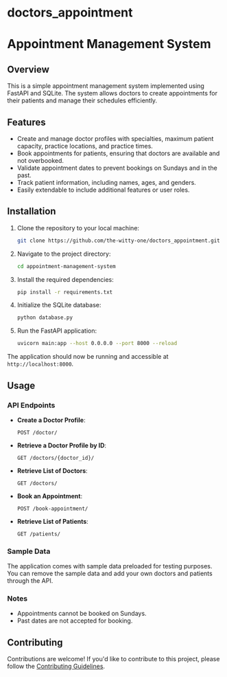 # doctors_appointment

# Appointment Management System

## Overview

This is a simple appointment management system implemented using FastAPI and SQLite. The system allows doctors to create appointments for their patients and manage their schedules efficiently.

## Features

- Create and manage doctor profiles with specialties, maximum patient capacity, practice locations, and practice times.
- Book appointments for patients, ensuring that doctors are available and not overbooked.
- Validate appointment dates to prevent bookings on Sundays and in the past.
- Track patient information, including names, ages, and genders.
- Easily extendable to include additional features or user roles.

## Installation

1. Clone the repository to your local machine:

   ```bash
   git clone https://github.com/the-witty-one/doctors_appointment.git
   ```

2. Navigate to the project directory:

   ```bash
   cd appointment-management-system
   ```

3. Install the required dependencies:

   ```bash
   pip install -r requirements.txt
   ```

4. Initialize the SQLite database:

   ```bash
   python database.py
   ```

5. Run the FastAPI application:

   ```bash
   uvicorn main:app --host 0.0.0.0 --port 8000 --reload
   ```

The application should now be running and accessible at `http://localhost:8000`.

## Usage

### API Endpoints

- **Create a Doctor Profile**:

  ```http
  POST /doctor/
  ```

- **Retrieve a Doctor Profile by ID**:

  ```http
  GET /doctors/{doctor_id}/
  ```

- **Retrieve List of Doctors**:

  ```http
  GET /doctors/
  ```

- **Book an Appointment**:

  ```http
  POST /book-appointment/
  ```

- **Retrieve List of Patients**:

  ```http
  GET /patients/
  ```

### Sample Data

The application comes with sample data preloaded for testing purposes. You can remove the sample data and add your own doctors and patients through the API.

### Notes

- Appointments cannot be booked on Sundays.
- Past dates are not accepted for booking.

## Contributing

Contributions are welcome! If you'd like to contribute to this project, please follow the [Contributing Guidelines](CONTRIBUTING.md).
